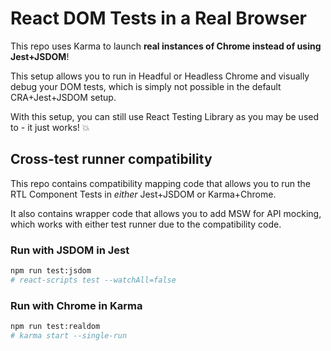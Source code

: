 # React DOM Tests in a Real Browser

This repo uses Karma to launch **real instances of Chrome instead of using Jest+JSDOM**!

This setup allows you to run in Headful or Headless Chrome and visually debug your DOM tests, which is simply not possible in the default CRA+Jest+JSDOM setup.  

With this setup, you can still use React Testing Library as you may be used to - it just works! 💥

## Cross-test runner compatibility
This repo contains compatibility mapping code that allows you to run the RTL Component Tests in _either_ Jest+JSDOM or Karma+Chrome.  

It also contains wrapper code that allows you to add MSW for API mocking, which works with either test runner due to the compatibility code.

### Run with JSDOM in Jest
```bash
npm run test:jsdom
# react-scripts test --watchAll=false
```

### Run with Chrome in Karma
```bash
npm run test:realdom
# karma start --single-run
```
